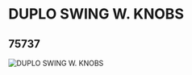# DUPLO SWING W. KNOBS
## 75737
![DUPLO SWING W. KNOBS](https://lc-www-live-s.legocdn.com/media/bricks/5/2/4167522.jpg)